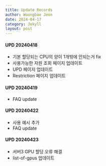```yaml
---
title: Update Records
author: Woongbae Jeon
date: 2024-04-17
category: Jekyll
layout: post
---
```


#### UPD 20240418

- 기본 할당되는 CPU의 양이 1개밖에 안되는거 fix
- 사용가능한 자원 조회 페이지 업데이트
- UPD 페이지 업데이트
- Restriction 페이지 업데이트

#### UPD 20240419

- FAQ update

#### UPD 20240422

- 사용 예시 추가
- FAQ update

#### UPD 20240423

- 서버3 GPU 할당 오류 해결
- list-of-gpus 업데이트